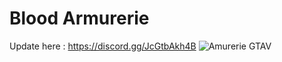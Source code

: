 # Blood Armurerie
Update here : https://discord.gg/JcGtbAkh4B
![Amurerie GTAV](https://user-images.githubusercontent.com/48238287/121544937-5df8c400-ca0a-11eb-9263-64d88a68263e.png)
